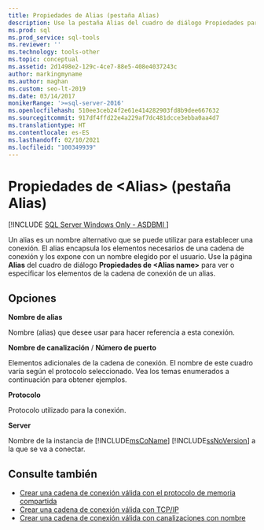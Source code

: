 ```yaml
---
title: Propiedades de Alias (pestaña Alias)
description: Use la pestaña Alias del cuadro de diálogo Propiedades para configurar un alias de modo que pueda usar un nombre alternativo al conectarse a una instancia de SQL Server.
ms.prod: sql
ms.prod_service: sql-tools
ms.reviewer: ''
ms.technology: tools-other
ms.topic: conceptual
ms.assetid: 2d1498e2-129c-4ce7-88e5-408e4037243c
author: markingmyname
ms.author: maghan
ms.custom: seo-lt-2019
ms.date: 03/14/2017
monikerRange: '>=sql-server-2016'
ms.openlocfilehash: 510ee3ceb24f2e61e414282903fd8b9dee667632
ms.sourcegitcommit: 917df4ffd22e4a229af7dc481dcce3ebba0aa4d7
ms.translationtype: HT
ms.contentlocale: es-ES
ms.lasthandoff: 02/10/2021
ms.locfileid: "100349939"
---
```

# <a name="ltaliasgt-properties-alias-tab"></a>Propiedades de &lt;Alias&gt; (pestaña Alias)

[!INCLUDE [SQL Server Windows Only - ASDBMI ](../../includes/applies-to-version/sql-windows-only-asdbmi.md)]

Un alias es un nombre alternativo que se puede utilizar para establecer una conexión. El alias encapsula los elementos necesarios de una cadena de conexión y los expone con un nombre elegido por el usuario. Use la página **Alias** del cuadro de diálogo **Propiedades de \<**Alias name**>** para ver o especificar los elementos de la cadena de conexión de un alias.

## <a name="options"></a>Opciones

**Nombre de alias**

Nombre (alias) que desee usar para hacer referencia a esta conexión.  

**Nombre de canalización** / **Número de puerto**  

Elementos adicionales de la cadena de conexión. El nombre de este cuadro varía según el protocolo seleccionado. Vea los temas enumerados a continuación para obtener ejemplos.  

**Protocolo**

Protocolo utilizado para la conexión.

**Server**

Nombre de la instancia de [!INCLUDE[msCoName](../../includes/msconame-md.md)] [!INCLUDE[ssNoVersion](../../includes/ssnoversion-md.md)] a la que se va a conectar.  

## <a name="see-also"></a>Consulte también

- [Crear una cadena de conexión válida con el protocolo de memoria compartida](../../tools/configuration-manager/creating-a-valid-connection-string-using-shared-memory-protocol.md)
- [Crear una cadena de conexión válida con TCP/IP](../../tools/configuration-manager/creating-a-valid-connection-string-using-tcp-ip.md)
- [Crear una cadena de conexión válida con canalizaciones con nombre](/previous-versions/sql/sql-server-2016/ms189307(v=sql.130))